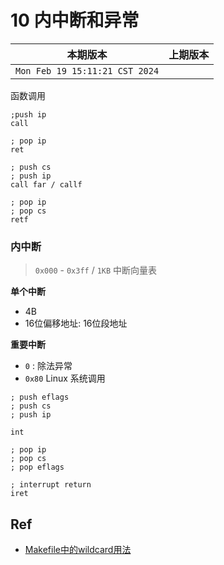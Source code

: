 # 10 内中断和异常


|本期版本|上期版本 
|:---:|:---:
`Mon Feb 19 15:11:21 CST 2024` |

函数调用

```
;push ip
call

; pop ip
ret
```

```
; push cs
; push ip
call far / callf

; pop ip
; pop cs
retf
```
### 内中断

> `0x000` - `0x3ff`  / `1KB` 中断向量表

**单个中断**

* 4B
* 16位偏移地址: 16位段地址


**重要中断**

* `0` : 除法异常
* `0x80` Linux 系统调用

```
; push eflags
; push cs
; push ip

int
```

```
; pop ip
; pop cs
; pop eflags

; interrupt return
iret
```

## Ref

* [Makefile中的wildcard用法](https://blog.csdn.net/liangkaiming/article/details/6267357)